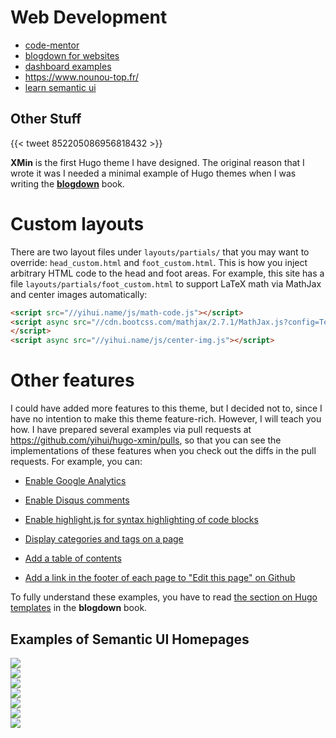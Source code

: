 
# Web Development

* [code-mentor](https://www.codementor.io/)
* [blogdown for websites](https://bookdown.org/yihui/blogdown/)
* [dashboard examples](https://speckyboy.com/beautifully-designed-admin-dashboards/)
* https://www.nounou-top.fr/
* [learn semantic ui](http://learnsemantic.com/preface/introduction.html)


## Other Stuff


{{< tweet 852205086956818432 >}}


**XMin** is the first Hugo theme I have designed. The original reason that I wrote it was I needed a minimal example of Hugo themes when I was writing the  [**blogdown**](https://github.com/rstudio/blogdown) book. 

# Custom layouts

There are two layout files under `layouts/partials/` that you may want to override: `head_custom.html` and `foot_custom.html`. This is how you inject arbitrary HTML code to the head and foot areas. For example, this site has a file `layouts/partials/foot_custom.html` to support LaTeX math via MathJax and center images automatically:

```html
<script src="//yihui.name/js/math-code.js"></script>
<script async src="//cdn.bootcss.com/mathjax/2.7.1/MathJax.js?config=TeX-MML-AM_CHTML">
</script>
<script async src="//yihui.name/js/center-img.js"></script>
```

# Other features

I could have added more features to this theme, but I decided not to, since I have no intention to make this theme feature-rich. However, I will teach you how. I have prepared several examples via pull requests at https://github.com/yihui/hugo-xmin/pulls, so that you can see the implementations of these features when you check out the diffs in the pull requests. For example, you can:

- [Enable Google Analytics](https://github.com/yihui/hugo-xmin/pull/3)

- [Enable Disqus comments](https://github.com/yihui/hugo-xmin/pull/4)

- [Enable highlight.js for syntax highlighting of code blocks](https://github.com/yihui/hugo-xmin/pull/5)

- [Display categories and tags on a page](https://github.com/yihui/hugo-xmin/pull/2)

- [Add a table of contents](https://github.com/yihui/hugo-xmin/pull/7)

- [Add a link in the footer of each page to "Edit this page" on Github](https://github.com/yihui/hugo-xmin/pull/6)

To fully understand these examples, you have to read [the section on Hugo templates](https://bookdown.org/yihui/blogdown/templates.html) in the **blogdown** book.



## Examples of Semantic UI Homepages


<div class="ui three column grid">
  <div class="column">
    <a href="https://moneytracker.cc/" target="_blank">
      <img class = "ui large image" src="/images/moneytracker.png">
    </a>
  </div>
  <div class="column">
    <a href="https://www.mistay.in/" target="_blank">
      <img class = "ui large image" src="/images/mistay.png">
    </a>
  </div>
  <div class="column">
    <a href="https://www.clubom.com.br/" target="_blank">
      <img class = "ui large image" src="/images/clubom.png">
   </a>
  </div>
<!--- second image line --->
  <div class="column">
    <a href="https://edabit.com/" target="_blank">
      <img class = "ui large image" src="/images/edabit.png">
    </a>
  </div>
  <div class="column">
    <a href="https://www.seeuletter.com/" target="_blank">
      <img class = "ui large image" src="/images/seeuletter.png">
    </a>
  </div>
  <div class="column">
    <a href="https://www.blackship.com/" target="_blank">
      <img class = "ui large image" src="/images/blackship.png">
   </a>
  </div>
</div>
<div class="ui three column grid">
  <div class="column">
    <a href="https://roadmap.space/" target="_blank">
      <img class = "ui large image" src="/images/roadmap.png">
    </a>
  </div>
</div>







